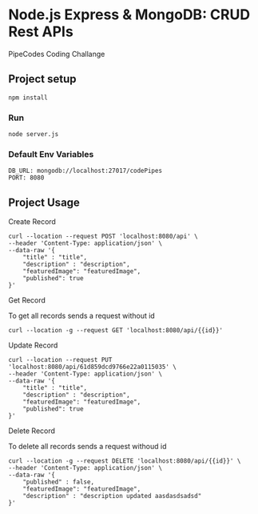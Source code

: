 # Node.js Express & MongoDB: CRUD Rest APIs

PipeCodes Coding Challange

## Project setup
```
npm install
```

### Run
```
node server.js
```

### Default Env Variables
```
DB_URL: mongodb://localhost:27017/codePipes
PORT: 8080 
```

## Project Usage
Create Record
```
curl --location --request POST 'localhost:8080/api' \
--header 'Content-Type: application/json' \
--data-raw '{
    "title" : "title",
    "description" : "description",
    "featuredImage": "featuredImage",
    "published": true
}'
```

Get Record

To get all records sends a request without id

```
curl --location -g --request GET 'localhost:8080/api/{{id}}'
```

Update Record

```
curl --location --request PUT 'localhost:8080/api/61d859dcd9766e22a0115035' \
--header 'Content-Type: application/json' \
--data-raw '{
    "title" : "title",
    "description" : "description",
    "featuredImage": "featuredImage",
    "published": true
}'
```

Delete Record

To delete all records sends a request withoud id
```
curl --location -g --request DELETE 'localhost:8080/api/{{id}}' \
--header 'Content-Type: application/json' \
--data-raw '{
    "published" : false,
    "featuredImage": "featuredImage",
    "description" : "description updated aasdasdsadsd"
}'
```



